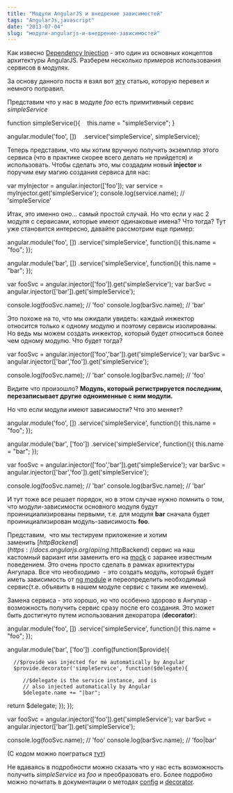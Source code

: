 ```yaml
---
title: "Модули AngularJS и внедрение зависимостей"
tags: "AngularJs,javascript"
date: "2013-07-04"
slug: "модули-angularjs-и-внедрение-зависимостей"
---
```


Как извесно [Dependency Injection](https://ru.wikipedia.org/wiki/%D0%92%D0%BD%D0%B5%D0%B4%D1%80%D0%B5%D0%BD%D0%B8%D0%B5_%D0%B7%D0%B0%D0%B2%D0%B8%D1%81%D0%B8%D0%BC%D0%BE%D1%81%D1%82%D0%B8) - это один из основных концептов архитектуры AngularJS. Разберем несколько примеров использования сервисов в модулях.

За основу данного поста я взял вот [эту](https://technofattie.blogspot.nl/2013/04/angular-modules-and-dependency-injection.html "Angular Modules And Dependency Injection") статью, которую перевел и немного поправил.

Представим что у нас в модуле _foo_ есть примитивный сервис _simpleService_

function simpleService(){
   this.name = "simpleService";
}

angular.module('foo', [])
   .service('simpleService', simpleService);

Теперь представим, что мы хотим вручную получить экземпляр этого сервиса (что в практике скорее всего делать не прийдется) и использовать. Чтобы сделать это, мы создадим новый **injector** и поручим ему магию создания сервиса для нас:

var myInjector = angular.injector(['foo']);
var service = myInjector.get('simpleService');
 console.log(service.name); // 'simpleService'

Итак, это именно оно... самый простой случай. Но что если у нас 2 модуля с сервисами, которые имеют одинаковые имена? Что тогда? Тут уже становится интересно, давайте рассмотрим еще пример:

angular.module('foo', [])
   .service('simpleService', function(){ this.name = "foo"; });

angular.module('bar', [])
   .service('simpleService', function(){ this.name = "bar"; });

var fooSvc = angular.injector(['foo']).get('simpleService');
var barSvc = angular.injector(['bar']).get('simpleService');

console.log(fooSvc.name); // 'foo'
console.log(barSvc.name); // 'bar'

Это похоже на то, что мы ожидали увидеть: каждый инжектор относится только к одному модулю и поэтому сервисы изолированы. Но ведь мы можем создать инжектор, который будет относиться более чем одному модулю. Что будет тогда?

var fooSvc = angular.injector(['foo','bar']).get('simpleService');
var barSvc = angular.injector(['bar','foo']).get('simpleService');

console.log(fooSvc.name); // 'bar'
console.log(barSvc.name); // 'foo'

Видите что произошло? **Модуль, который регистрируется последним, перезаписывает другие одноименные с ним модули.**

Но что если модули имеют зависимости? Что это меняет?

angular.module('foo', [])
   .service('simpleService', function(){ this.name = "foo"; });

angular.module('bar', ['foo'])
   .service('simpleService', function(){ this.name = "bar"; });

var fooSvc = angular.injector(['foo','bar']).get('simpleService');
var barSvc = angular.injector(['bar','foo']).get('simpleService');

console.log(fooSvc.name); // 'bar'
console.log(barSvc.name); // 'bar'

И тут тоже все решает порядок, но в этом случае нужно помнить о том, что модули-зависимости основного модуля будут проинициализированы первыми, т.е. для модуля **bar** сначала будет проинициализирован модуль-зависимость **foo**.

Представим,  что мы тестируем приложение и хотим заменить [$httpBackend](https://docs.angularjs.org/api/ng.$httpBackend) сервис на наш кастомный вариант или заменить его на [mock](https://ru.wikipedia.org/wiki/Mock-%D0%BE%D0%B1%D1%8A%D0%B5%D0%BA%D1%82 "wiki") с заранее известным поведением. Это очень просто сделать в рамках архитектуры Ангулара. Все что необходимо  - это создать модуль, который будет иметь зависимость от [ng module](https://docs.angularjs.org/api/ng) и переопределить необходимый сервис(т.е. объявить в нашем модуле сервис с таким же именем).

Замена сервиса - это хорошо, но что особенно здорово в Ангулар - возможность получить сервис сразу после его создания. Это может быть достигнуто путем использования декоратора (**decorator**):

angular.module('foo', [])
   .service('simpleService', function(){ this.name = "foo"; });

angular.module('bar', ['foo'])
   .config(function($provide){

      //$provide was injected for me automatically by Angular
      $provide.decorator('simpleService', function($delegate){

         //$delegate is the service instance, and is
         // also injected automatically by Angular
         $delegate.name += "|bar";

  return $delegate;
      });
   });

var fooSvc = angular.injector(['foo']).get('simpleService');
var barSvc = angular.injector(['bar']).get('simpleService');

console.log(fooSvc.name); // 'foo'
console.log(barSvc.name); // 'foo|bar'

(С кодом можно поиграться [тут](https://jsfiddle.net/STEVER/RVbMP/ "JsFiddle"))

Не вдаваясь в подробности можно сказать что у нас есть возможность получить _simpleService_ из _foo_ и преобразовать его. Более подробно можно почитать в документации о методах [config](https://docs.angularjs.org/api/angular.Module) и [decorator](https://docs.angularjs.org/api/AUTO.$provide#decorator).

